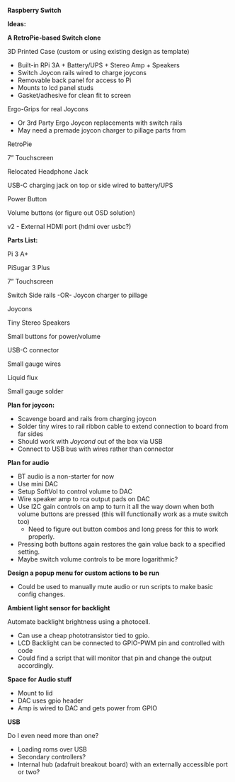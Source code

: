 **Raspberry Switch**



**Ideas:**



**A RetroPie-based Switch clone**

3D Printed Case (custom or using existing design as template)

- Built-in RPi 3A + Battery/UPS + Stereo Amp + Speakers
- Switch Joycon rails wired to charge joycons
- Removable back panel for access to Pi
- Mounts to lcd panel studs
- Gasket/adhesive for clean fit to screen

Ergo-Grips for real Joycons

- Or 3rd Party Ergo Joycon replacements with switch rails
- May need a premade joycon charger to pillage parts from

RetroPie

7” Touchscreen

Relocated Headphone Jack

USB-C charging jack on top or side wired to battery/UPS

Power Button

Volume buttons (or figure out OSD solution)

v2 - External HDMI port (hdmi over usbc?)



**Parts List:**

Pi 3 A+

PiSugar 3 Plus

7” Touchscreen

Switch Side rails -OR- Joycon charger to pillage 

Joycons

Tiny Stereo Speakers

Small buttons for power/volume

USB-C connector

Small gauge wires

Liquid flux

Small gauge solder



**Plan for joycon:**

- Scavenge board and rails from charging joycon
- Solder tiny wires to rail ribbon cable to extend connection to board from far sides
- Should work with *Joycond* out of the box via USB
- Connect to USB bus with wires rather than connector



**Plan for audio**

- BT audio is a non-starter for now
- Use mini DAC 
- Setup SoftVol to control volume to DAC
- Wire speaker amp to rca output pads on DAC
- Use I2C gain controls on amp to turn it all the way down when both volume buttons are pressed (this will functionally work as a mute switch too)
  - Need to figure out button combos and long press for this to work properly.
- Pressing both buttons again restores the gain value back to a specified setting.
- Maybe switch volume controls to be more logarithmic?



**Design a popup menu for custom actions to be run**

- Could be used to manually mute audio or run scripts to make basic config changes.



**Ambient light sensor for backlight**

Automate backlight brightness using a photocell.

- Can use a cheap phototransistor tied to gpio.
- LCD Backlight can be connected to GPIO-PWM pin and controlled with code
- Could find a script that will monitor that pin and change the output accordingly.



**Space for Audio stuff**

- Mount to lid
- DAC uses gpio header
- Amp is wired to DAC and gets power from GPIO



**USB**

Do I even need more than one? 

- Loading roms over USB
- Secondary controllers? 
- Internal hub (adafruit breakout board) with an externally accessible port or two?